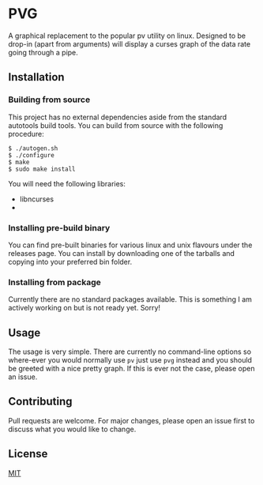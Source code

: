 # PVG

A graphical replacement to the popular pv utility on linux. Designed to be drop-in (apart from arguments) will display a curses graph of the data rate going through a pipe.

## Installation
### Building from source
This project has no external dependencies aside from the standard autotools build tools. You can build from source with the following procedure:

```
$ ./autogen.sh
$ ./configure
$ make
$ sudo make install
```

You will need the following libraries:

* libncurses
* 

### Installing pre-build binary

You can find pre-built binaries for various linux and unix flavours under the releases page. You can install by downloading one of the tarballs and copying into your preferred bin folder.

### Installing from package

Currently there are no standard packages available. This is something I am actively working on but is not ready yet. Sorry!

## Usage

The usage is very simple. There are currently no command-line options so where-ever you would normally use `pv` just use `pvg` instead and you should be greeted with a nice pretty graph. If this is ever not the case, please open an issue.

## Contributing

Pull requests are welcome. For major changes, please open an issue first to discuss what you would like to change.

## License
[MIT](https://choosealicense.com/licenses/mit/)
